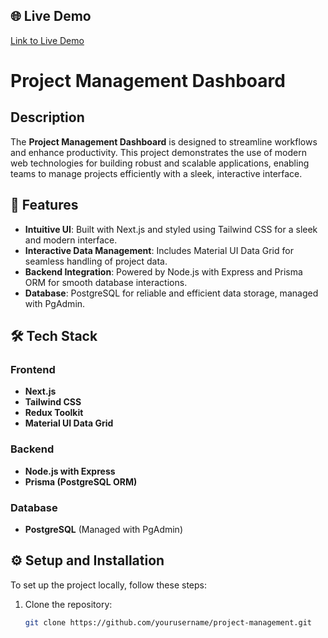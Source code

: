 ## 🌐 Live Demo
[Link to Live Demo](your-live-demo-link)

# Project Management Dashboard

## Description
The **Project Management Dashboard** is designed to streamline workflows and enhance productivity. This project demonstrates the use of modern web technologies for building robust and scalable applications, enabling teams to manage projects efficiently with a sleek, interactive interface.

## 🚀 Features
- **Intuitive UI**: Built with Next.js and styled using Tailwind CSS for a sleek and modern interface.
- **Interactive Data Management**: Includes Material UI Data Grid for seamless handling of project data.
- **Backend Integration**: Powered by Node.js with Express and Prisma ORM for smooth database interactions.
- **Database**: PostgreSQL for reliable and efficient data storage, managed with PgAdmin.

## 🛠️ Tech Stack
### Frontend
- **Next.js**
- **Tailwind CSS**
- **Redux Toolkit**
- **Material UI Data Grid**

### Backend
- **Node.js with Express**
- **Prisma (PostgreSQL ORM)**

### Database
- **PostgreSQL** (Managed with PgAdmin)

## ⚙️ Setup and Installation

To set up the project locally, follow these steps:

1. Clone the repository:
   ```bash
   git clone https://github.com/yourusername/project-management.git

